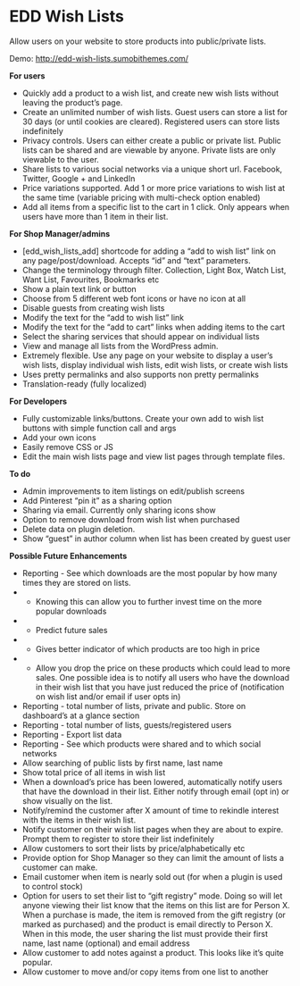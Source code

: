 EDD Wish Lists
==============

Allow users on your website to store products into public/private lists. 

Demo: http://edd-wish-lists.sumobithemes.com/

**For users**
- Quickly add a product to a wish list, and create new wish lists without leaving the product’s page.
- Create an unlimited number of wish lists. Guest users can store a list for 30 days (or until cookies are cleared). Registered users can store lists indefinitely
- Privacy controls. Users can either create a public or private list. Public lists can be shared and are viewable by anyone. Private lists are only viewable to the user.
- Share lists to various social networks via a unique short url. Facebook, Twitter, Google + and LinkedIn
- Price variations supported. Add 1 or more price variations to wish list at the same time (variable pricing with multi-check option enabled)
- Add all items from a specific list to the cart in 1 click. Only appears when users have more than 1 item in their list.

**For Shop Manager/admins**
- [edd_wish_lists_add] shortcode for adding a “add to wish list” link on any page/post/download. Accepts “id” and “text” parameters.
- Change the terminology through filter. Collection, Light Box, Watch List, Want List, Favourites, Bookmarks etc
- Show a plain text link or button
- Choose from 5 different web font icons or have no icon at all
- Disable guests from creating wish lists
- Modify the text for the “add to wish list” link
- Modify the text for the “add to cart” links when adding items to the cart
- Select the sharing services that should appear on individual lists
- View and manage all lists from the WordPress admin.
- Extremely flexible. Use any page on your website to display a user’s wish lists, display individual wish lists, edit wish lists, or create wish lists
- Uses pretty permalinks and also supports non pretty permalinks
- Translation-ready (fully localized)

**For Developers**
- Fully customizable links/buttons. Create your own add to wish list buttons with simple function call and args
- Add your own icons
- Easily remove CSS or JS
- Edit the main wish lists page and view list pages through template files.

**To do**
- Admin improvements to item listings on edit/publish screens
- Add Pinterest “pin it” as a sharing option
- Sharing via email. Currently only sharing icons show
- Option to remove download from wish list when purchased
- Delete data on plugin deletion.
- Show “guest” in author column when list has been created by guest user

**Possible Future Enhancements**
- Reporting - See which downloads are the most popular by how many times they are stored on lists. 
- - Knowing this can allow you to further invest time on the more popular downloads
- - Predict future sales
- - Gives better indicator of which products are too high in price
- - Allow you drop the price on these products which could lead to more sales. One possible idea is to notify all users who have the download in their wish list that you have just reduced the price of (notification on wish list and/or email if user opts in)
- Reporting - total number of lists, private and public. Store on dashboard’s at a glance section
- Reporting - total number of lists, guests/registered users
- Reporting - Export list data
- Reporting - See which products were shared and to which social networks
- Allow searching of public lists by first name, last name
- Show total price of all items in wish list
- When a download’s price has been lowered, automatically notify users that have the download in their list. Either notify through email (opt in) or show visually on the list.
- Notify/remind the customer after X amount of time to rekindle interest with the items in their wish list.
- Notify customer on their wish list pages when they are about to expire. Prompt them to register to store their list indefinitely
- Allow customers to sort their lists by price/alphabetically etc
- Provide option for Shop Manager so they can limit the amount of lists a customer can make.
- Email customer when item is nearly sold out (for when a plugin is used to control stock)
- Option for users to set their list to “gift registry” mode. Doing so will let anyone viewing their list know that the items on this list are for Person X. When a purchase is made, the item is removed from the gift registry (or marked as purchased) and the product is email directly to Person X. When in this mode, the user sharing the list must provide their first name, last name (optional) and email address
- Allow customer to add notes against a product. This looks like it’s quite popular.
- Allow customer to move and/or copy items from one list to another